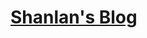 # [Shanlan's Blog](https://shanlan-shen.gitbook.io/shanlan-s-blog/~/drafts/-LSSXRNZ7lkV1BaD_xDa/primary/)

